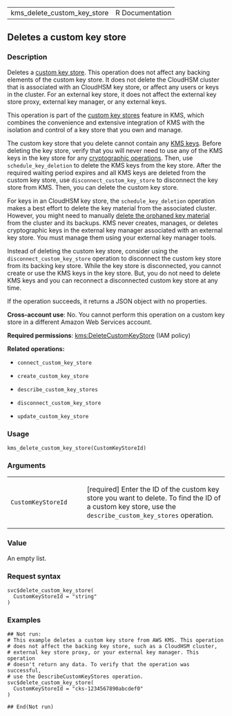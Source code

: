 <table style="width: 100%;">
<tbody>
<tr class="odd">
<td>kms_delete_custom_key_store</td>
<td style="text-align: right;">R Documentation</td>
</tr>
</tbody>
</table>

## Deletes a custom key store

### Description

Deletes a [custom key
store](https://docs.aws.amazon.com/kms/latest/developerguide/custom-key-store-overview.html).
This operation does not affect any backing elements of the custom key
store. It does not delete the CloudHSM cluster that is associated with
an CloudHSM key store, or affect any users or keys in the cluster. For
an external key store, it does not affect the external key store proxy,
external key manager, or any external keys.

This operation is part of the [custom key
stores](https://docs.aws.amazon.com/kms/latest/developerguide/custom-key-store-overview.html)
feature in KMS, which combines the convenience and extensive integration
of KMS with the isolation and control of a key store that you own and
manage.

The custom key store that you delete cannot contain any [KMS
keys](https://docs.aws.amazon.com/kms/latest/developerguide/concepts.html#kms_keys).
Before deleting the key store, verify that you will never need to use
any of the KMS keys in the key store for any [cryptographic
operations](https://docs.aws.amazon.com/kms/latest/developerguide/concepts.html#cryptographic-operations).
Then, use `schedule_key_deletion` to delete the KMS keys from the key
store. After the required waiting period expires and all KMS keys are
deleted from the custom key store, use `disconnect_custom_key_store` to
disconnect the key store from KMS. Then, you can delete the custom key
store.

For keys in an CloudHSM key store, the `schedule_key_deletion` operation
makes a best effort to delete the key material from the associated
cluster. However, you might need to manually [delete the orphaned key
material](https://docs.aws.amazon.com/kms/latest/developerguide/fix-keystore.html#fix-keystore-orphaned-key)
from the cluster and its backups. KMS never creates, manages, or deletes
cryptographic keys in the external key manager associated with an
external key store. You must manage them using your external key manager
tools.

Instead of deleting the custom key store, consider using the
`disconnect_custom_key_store` operation to disconnect the custom key
store from its backing key store. While the key store is disconnected,
you cannot create or use the KMS keys in the key store. But, you do not
need to delete KMS keys and you can reconnect a disconnected custom key
store at any time.

If the operation succeeds, it returns a JSON object with no properties.

**Cross-account use**: No. You cannot perform this operation on a custom
key store in a different Amazon Web Services account.

**Required permissions**:
[kms:DeleteCustomKeyStore](https://docs.aws.amazon.com/kms/latest/developerguide/kms-api-permissions-reference.html)
(IAM policy)

**Related operations:**

-   `connect_custom_key_store`

-   `create_custom_key_store`

-   `describe_custom_key_stores`

-   `disconnect_custom_key_store`

-   `update_custom_key_store`

### Usage

    kms_delete_custom_key_store(CustomKeyStoreId)

### Arguments

<table>
<colgroup>
<col style="width: 35%" />
<col style="width: 65%" />
</colgroup>
<tbody>
<tr class="odd">
<td><code
id="kms_delete_custom_key_store_:_CustomKeyStoreId">CustomKeyStoreId</code></td>
<td><p>[required] Enter the ID of the custom key store you want to
delete. To find the ID of a custom key store, use the
<code>describe_custom_key_stores</code> operation.</p></td>
</tr>
</tbody>
</table>

### Value

An empty list.

### Request syntax

    svc$delete_custom_key_store(
      CustomKeyStoreId = "string"
    )

### Examples

    ## Not run: 
    # This example deletes a custom key store from AWS KMS. This operation
    # does not affect the backing key store, such as a CloudHSM cluster,
    # external key store proxy, or your external key manager. This operation
    # doesn't return any data. To verify that the operation was successful,
    # use the DescribeCustomKeyStores operation.
    svc$delete_custom_key_store(
      CustomKeyStoreId = "cks-1234567890abcdef0"
    )

    ## End(Not run)
